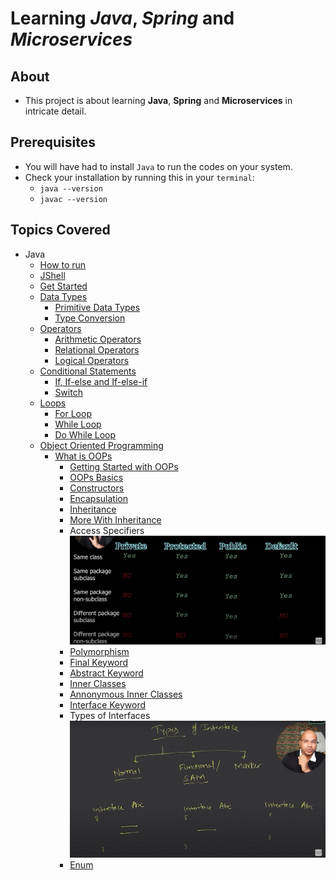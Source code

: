# Learning _Java_, _Spring_ and _Microservices_

## About

- This project is about learning **Java**, **Spring** and **Microservices** in intricate detail.

## Prerequisites

- You will have had to install `Java` to run the codes on your system.
- Check your installation by running this in your `terminal`:
  - `java --version`
  - `javac --version`

## Topics Covered

- Java
  - [How to run](Java/HowToRun.md)
  - [JShell](Java/Jshell.md)
  - [Get Started](Java/HelloWorld/HelloWorld.java)
  - [Data Types](Java/DataTypes/)
    - [Primitive Data Types](Java/DataTypes/PrimitiveDataTypes.java)
    - [Type Conversion](Java/DataTypes/TypeConversion.java)
  - [Operators](Java/Operators/)
    - [Arithmetic Operators](Java/Operators/ArithmeticOperators.java)
    - [Relational Operators](Java/Operators/RelationalOperators.java)
    - [Logical Operators](Java/Operators/LogicalOperators.java)
  - [Conditional Statements](Java/ConditionalStatements/)
    - [If, If-else and If-else-if](Java/ConditionalStatements/IfStatementsAndItsTypes.java)
    - [Switch](Java/ConditionalStatements/SwitchStatements.java)
  - [Loops](Java/Loops/)
    - [For Loop](Java/Loops/ForLoop.java)
    - [While Loop](Java/Loops/WhileLoop.java)
    - [Do While Loop](Java/Loops/DoWhileLoop.java)
  - [Object Oriented Programming](Java/ObjectOrientedProgramming/)
    - [What is OOPs](Java/ObjectOrientedProgramming/OOPs.md)
      - [Getting Started with OOPs](Java/ObjectOrientedProgramming/GetStarted.java)
      - [OOPs Basics](Java/ObjectOrientedProgramming/OOPsBasics.java)
      - [Constructors](Java/ObjectOrientedProgramming/ConstructorsInJava.java)
      - [Encapsulation](Java/ObjectOrientedProgramming/EncapsulationInJava.java)
      - [Inheritance](Java/ObjectOrientedProgramming/InheritanceInJava.java)
      - [More With Inheritance](Java/ObjectOrientedProgramming/MoreWithInheritance.java)
      - Access Specifiers
        ![AccessSpecifiers](Java/assets/Access%20Specifiers.png)
      - [Polymorphism](Java/ObjectOrientedProgramming/PolymorphismInJava.java)
      - [Final Keyword](Java/ObjectOrientedProgramming/FinalKeywordInJava.java)
      - [Abstract Keyword](Java/ObjectOrientedProgramming/AbstractKeywordInJava.java)
      - [Inner Classes](Java/ObjectOrientedProgramming/InnerClassesInJava.java)
      - [Annonymous Inner Classes](Java/ObjectOrientedProgramming/AnonymousInnerClassesInJava.java)
      - [Interface Keyword](Java/ObjectOrientedProgramming/InterfaceKeywordInJava.java)
      - Types of Interfaces
        ![Types of Interfaces](Java/assets/Types%20of%20Interfaces.png)
      - [Enum](Java/ObjectOrientedProgramming/EnumsInJava.java)
